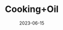 ---
title: 'Cooking+Oil'
date: '2023-06-15' 
metatag: '' 
inventory: '40' 
draft: false 
# meta description 
shortDescripton: ''
description: 'Oils'
longdescription: ''
tags: ''
brand: ''
subCategory: ''
unit: 'Unit'
sellCount: '0'
featured: False
# product Price
price: '250.0'
# Product Short Description
shortDescription: ''
productID: '30F136E8-1BFF-ED11-996D-005056B3A416'
type: 'products'
category: 'Oils' 
thumnailproduct: 'https://eraconnect.blob.core.windows.net/product-images/basics/184adb43-5746-4b1b-8410-79972a6a2264.webp' 
images:
  - image: 'https://eraconnect.blob.core.windows.net/product-images/basics/184adb43-5746-4b1b-8410-79972a6a2264.webp'  
Variants:
---